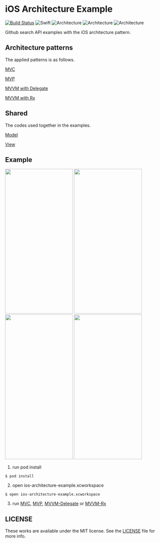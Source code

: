 # iOS Architecture Example

[![Build Status](https://travis-ci.org/k-lpmg/ios-architecture-example.svg?branch=master)](https://travis-ci.org/k-lpmg/ios-architecture-example)
![Swift](https://img.shields.io/badge/Swift-4.2-orange.svg)
![Architecture](https://img.shields.io/badge/architecture-MVC-brightgreen.svg)
![Architecture](https://img.shields.io/badge/architecture-MVP-brightgreen.svg)
![Architecture](https://img.shields.io/badge/architecture-MVVM-brightgreen.svg)

Github search API examples with the iOS architecture pattern.


## Architecture patterns

The applied patterns is as follows.

[MVC](https://github.com/k-lpmg/ios-architecture-example/tree/master/MVC/Sources)

[MVP](https://github.com/k-lpmg/ios-architecture-example/tree/master/MVP/Sources)

[MVVM with Delegate](https://github.com/k-lpmg/ios-architecture-example/tree/master/MVVM-Delegate/Sources)

[MVVM with Rx](https://github.com/k-lpmg/ios-architecture-example/tree/master/MVVM-Rx/Sources)


## Shared

The codes used together in the examples.

[Model](https://github.com/k-lpmg/ios-architecture-example/blob/master/Shared/Model/SearchRepositoriesModel.swift)

[View](https://github.com/k-lpmg/ios-architecture-example/blob/master/Shared/View/RepositoryTableViewCell.swift)


## Example

<p float="left">
<img src="https://user-images.githubusercontent.com/15151687/50254859-07aafb80-0433-11e9-8183-a1abcb0e9ae7.png" width="220" height="470">
<img src="https://user-images.githubusercontent.com/15151687/50254830-ecd88700-0432-11e9-8b57-517aa8b122e1.png" width="220" height="470">
<img src="https://user-images.githubusercontent.com/15151687/50256121-28298480-0438-11e9-8a50-7df09f08a3b2.png" width="220" height="470">
<img src="https://user-images.githubusercontent.com/15151687/50254746-a7b45500-0432-11e9-840d-dd13feea3fea.png" width="220" height="470">
</p>

1. run pod install
```console
$ pod install
```

2.  open ios-architecture-example.xcworkspace
```console
$ open ios-architecture-example.xcworkspace
```

3. run [MVC](https://github.com/k-lpmg/ios-architecture-example/tree/master/MVC), [MVP](https://github.com/k-lpmg/ios-architecture-example/tree/master/MVP), [MVVM-Delegate](https://github.com/k-lpmg/ios-architecture-example/tree/master/MVVM-Delegate) or [MVVM-Rx](https://github.com/k-lpmg/ios-architecture-example/tree/master/MVVM-Rx)


## LICENSE

These works are available under the MIT license. See the [LICENSE][license] file
for more info.

[license]: LICENSE
